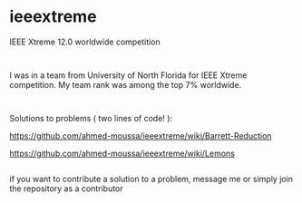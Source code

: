 # ieeextreme
IEEE Xtreme 12.0 worldwide competition

``
``

I was in a team from University of North Florida for IEEE Xtreme competition. My team rank was among the top 7% worldwide.

``
``

Solutions to problems ( two lines of code! ):

https://github.com/ahmed-moussa/ieeextreme/wiki/Barrett-Reduction

https://github.com/ahmed-moussa/ieeextreme/wiki/Lemons


```
```

if you want to contribute a solution to a problem, message me or simply join the repository as a contributor
